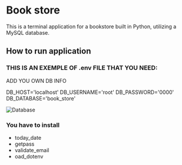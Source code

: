 # Book store
This is a terminal application for a bookstore built in Python, utilizing a MySQL database.

## How to run application
### THIS IS AN EXEMPLE OF .env FILE THAT YOU NEED: 
 ADD YOU OWN DB INFO

 DB_HOST='localhost'
 DB_USERNAME='root'
 DB_PASSWORD='0000'
 DB_DATABASE='book_store'

  ![Database](https://github.com/serz123/Book_store/assets/140953828/744b8eba-5fc0-40f8-a1b3-00dfbb9c28bd)
 

### You have to install

- today_date
- getpass
- validate_email
- oad_dotenv
